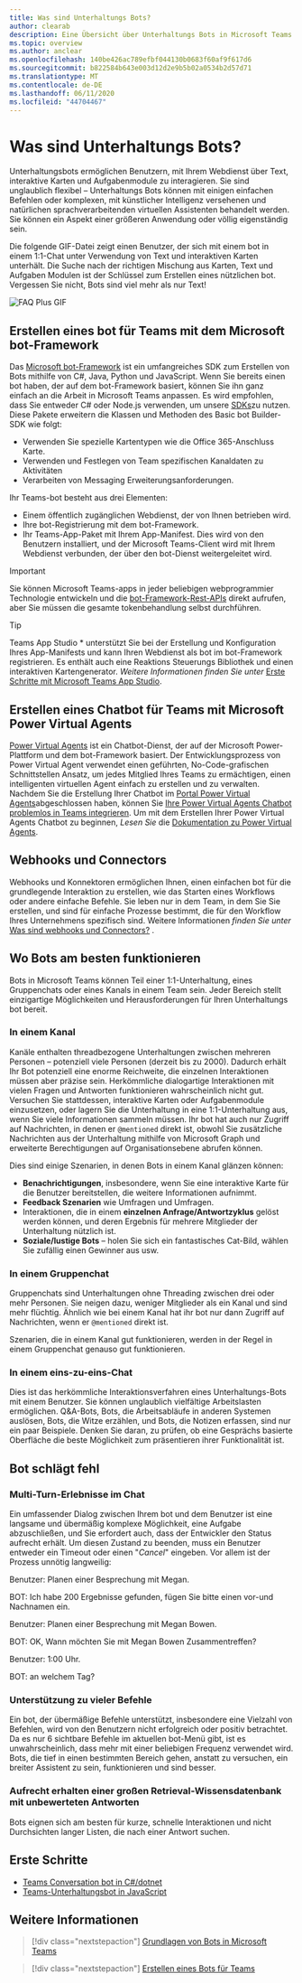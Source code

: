 ```yaml
---
title: Was sind Unterhaltungs Bots?
author: clearab
description: Eine Übersicht über Unterhaltungs Bots in Microsoft Teams.
ms.topic: overview
ms.author: anclear
ms.openlocfilehash: 140be426ac789efbf044130b0683f60af9f617d6
ms.sourcegitcommit: b822584b643e003d12d2e9b5b02a0534b2d57d71
ms.translationtype: MT
ms.contentlocale: de-DE
ms.lasthandoff: 06/11/2020
ms.locfileid: "44704467"
---
```

# <a name="what-are-conversational-bots"></a>Was sind Unterhaltungs Bots?

Unterhaltungsbots ermöglichen Benutzern, mit Ihrem Webdienst über Text, interaktive Karten und Aufgabenmodule zu interagieren. Sie sind unglaublich flexibel – Unterhaltungs Bots können mit einigen einfachen Befehlen oder komplexen, mit künstlicher Intelligenz versehenen und natürlichen sprachverarbeitenden virtuellen Assistenten behandelt werden. Sie können ein Aspekt einer größeren Anwendung oder völlig eigenständig sein.

Die folgende GIF-Datei zeigt einen Benutzer, der sich mit einem bot in einem 1:1-Chat unter Verwendung von Text und interaktiven Karten unterhält. Die Suche nach der richtigen Mischung aus Karten, Text und Aufgaben Modulen ist der Schlüssel zum Erstellen eines nützlichen bot. Vergessen Sie nicht, Bots sind viel mehr als nur Text!

![FAQ Plus GIF](~/assets/images/FAQPlusEndUser.gif)

## <a name="build--a-bot-for-teams-with-the-microsoft-bot-framework"></a>Erstellen eines bot für Teams mit dem Microsoft bot-Framework

Das [Microsoft bot-Framework](https://dev.botframework.com/) ist ein umfangreiches SDK zum Erstellen von Bots mithilfe von C#, Java, Python und JavaScript. Wenn Sie bereits einen bot haben, der auf dem bot-Framework basiert, können Sie ihn ganz einfach an die Arbeit in Microsoft Teams anpassen. Es wird empfohlen, dass Sie entweder C# oder Node.js verwenden, um unsere [SDKs](/microsoftteams/platform/#pivot=sdk-tools)zu nutzen. Diese Pakete erweitern die Klassen und Methoden des Basic bot Builder-SDK wie folgt:

* Verwenden Sie spezielle Kartentypen wie die Office 365-Anschluss Karte.
* Verwenden und Festlegen von Team spezifischen Kanaldaten zu Aktivitäten
* Verarbeiten von Messaging Erweiterungsanforderungen.

Ihr Teams-bot besteht aus drei Elementen:

* Einem öffentlich zugänglichen Webdienst, der von Ihnen betrieben wird.
* Ihre bot-Registrierung mit dem bot-Framework.
* Ihr Teams-App-Paket mit Ihrem App-Manifest. Dies wird von den Benutzern installiert, und der Microsoft Teams-Client wird mit Ihrem Webdienst verbunden, der über den bot-Dienst weitergeleitet wird.

> [!IMPORTANT]
> Sie können Microsoft Teams-apps in jeder beliebigen webprogrammier Technologie entwickeln und die [bot-Framework-Rest-APIs](/bot-framework/rest-api/bot-framework-rest-overview) direkt aufrufen, aber Sie müssen die gesamte tokenbehandlung selbst durchführen.

> [!TIP]
> Teams App Studio * unterstützt Sie bei der Erstellung und Konfiguration Ihres App-Manifests und kann Ihren Webdienst als bot im bot-Framework registrieren. Es enthält auch eine Reaktions Steuerungs Bibliothek und einen interaktiven Kartengenerator. *Weitere Informationen finden Sie unter* [Erste Schritte mit Microsoft Teams App Studio](~/concepts/build-and-test/app-studio-overview.md).

## <a name="create-a-chatbot-for-teams-with-microsoft-power-virtual-agents"></a>Erstellen eines Chatbot für Teams mit Microsoft Power Virtual Agents

[Power Virtual Agents](/power-virtual-agents/fundamentals-what-is-power-virtual-agents) ist ein Chatbot-Dienst, der auf der Microsoft Power-Plattform und dem bot-Framework basiert.  Der Entwicklungsprozess von Power Virtual Agent verwendet einen geführten, No-Code-grafischen Schnittstellen Ansatz, um jedes Mitglied Ihres Teams zu ermächtigen, einen intelligenten virtuellen Agent einfach zu erstellen und zu verwalten.  Nachdem Sie die Erstellung Ihrer Chatbot im [Portal Power Virtual Agents](https://powervirtualagents.microsoft.com)abgeschlossen haben, können Sie [Ihre Power Virtual Agents Chatbot problemlos in Teams integrieren](how-to/add-power-virtual-agents-bot-to-teams.md). Um mit dem Erstellen Ihrer Power Virtual Agents Chatbot zu beginnen, *Lesen Sie* die [Dokumentation zu Power Virtual Agents](https://docs.microsoft.com/power-virtual-agents/).

## <a name="webhooks-and-connectors"></a>Webhooks und Connectors

Webhooks und Konnektoren ermöglichen Ihnen, einen einfachen bot für die grundlegende Interaktion zu erstellen, wie das Starten eines Workflows oder andere einfache Befehle. Sie leben nur in dem Team, in dem Sie Sie erstellen, und sind für einfache Prozesse bestimmt, die für den Workflow Ihres Unternehmens spezifisch sind. Weitere Informationen *finden Sie unter* [Was sind webhooks und Connectors?](~/webhooks-and-connectors/what-are-webhooks-and-connectors.md) .

## <a name="where-bots-work-best"></a>Wo Bots am besten funktionieren

Bots in Microsoft Teams können Teil einer 1:1-Unterhaltung, eines Gruppenchats oder eines Kanals in einem Team sein. Jeder Bereich stellt einzigartige Möglichkeiten und Herausforderungen für Ihren Unterhaltungs bot bereit.

### <a name="in-a-channel"></a>In einem Kanal

Kanäle enthalten threadbezogene Unterhaltungen zwischen mehreren Personen – potenziell viele Personen (derzeit bis zu 2000). Dadurch erhält Ihr Bot potenziell eine enorme Reichweite, die einzelnen Interaktionen müssen aber präzise sein. Herkömmliche dialogartige Interaktionen mit vielen Fragen und Antworten funktionieren wahrscheinlich nicht gut. Versuchen Sie stattdessen, interaktive Karten oder Aufgabenmodule einzusetzen, oder lagern Sie die Unterhaltung in eine 1:1-Unterhaltung aus, wenn Sie viele Informationen sammeln müssen. Ihr bot hat auch nur Zugriff auf Nachrichten, in denen er `@mentioned` direkt ist, obwohl Sie zusätzliche Nachrichten aus der Unterhaltung mithilfe von Microsoft Graph und erweiterte Berechtigungen auf Organisationsebene abrufen können.

Dies sind einige Szenarien, in denen Bots in einem Kanal glänzen können:

* **Benachrichtigungen**, insbesondere, wenn Sie eine interaktive Karte für die Benutzer bereitstellen, die weitere Informationen aufnimmt.
* **Feedback Szenarien** wie Umfragen und Umfragen.
* Interaktionen, die in einem **einzelnen Anfrage/Antwortzyklus** gelöst werden können, und deren Ergebnis für mehrere Mitglieder der Unterhaltung nützlich ist.
* **Soziale/lustige Bots** – holen Sie sich ein fantastisches Cat-Bild, wählen Sie zufällig einen Gewinner aus usw.

### <a name="in-a-group-chat"></a>In einem Gruppenchat

Gruppenchats sind Unterhaltungen ohne Threading zwischen drei oder mehr Personen. Sie neigen dazu, weniger Mitglieder als ein Kanal und sind mehr flüchtig. Ähnlich wie bei einem Kanal hat ihr bot nur dann Zugriff auf Nachrichten, wenn er `@mentioned` direkt ist.

Szenarien, die in einem Kanal gut funktionieren, werden in der Regel in einem Gruppenchat genauso gut funktionieren.

### <a name="in-a-one-to-one-chat"></a>In einem eins-zu-eins-Chat

Dies ist das herkömmliche Interaktionsverfahren eines Unterhaltungs-Bots mit einem Benutzer. Sie können unglaublich vielfältige Arbeitslasten ermöglichen. Q&A-Bots, Bots, die Arbeitsabläufe in anderen Systemen auslösen, Bots, die Witze erzählen, und Bots, die Notizen erfassen, sind nur ein paar Beispiele. Denken Sie daran, zu prüfen, ob eine Gesprächs basierte Oberfläche die beste Möglichkeit zum präsentieren ihrer Funktionalität ist.

## <a name="bot-fails"></a>Bot schlägt fehl

### <a name="having-multi-turn-experiences-in-chat"></a>Multi-Turn-Erlebnisse im Chat

Ein umfassender Dialog zwischen Ihrem bot und dem Benutzer ist eine langsame und übermäßig komplexe Möglichkeit, eine Aufgabe abzuschließen, und Sie erfordert auch, dass der Entwickler den Status aufrecht erhält. Um diesen Zustand zu beenden, muss ein Benutzer entweder ein Timeout oder einen "*Cancel*" eingeben. Vor allem ist der Prozess unnötig langweilig:

Benutzer: Planen einer Besprechung mit Megan.

BOT: Ich habe 200 Ergebnisse gefunden, fügen Sie bitte einen vor-und Nachnamen ein.

Benutzer: Planen einer Besprechung mit Megan Bowen.

BOT: OK, Wann möchten Sie mit Megan Bowen Zusammentreffen?

Benutzer: 1:00 Uhr.

BOT: an welchem Tag?

### <a name="supporting-too-many-commands"></a>Unterstützung zu vieler Befehle

Ein bot, der übermäßige Befehle unterstützt, insbesondere eine Vielzahl von Befehlen, wird von den Benutzern nicht erfolgreich oder positiv betrachtet. Da es nur 6 sichtbare Befehle im aktuellen bot-Menü gibt, ist es unwahrscheinlich, dass mehr mit einer beliebigen Frequenz verwendet wird. Bots, die tief in einen bestimmten Bereich gehen, anstatt zu versuchen, ein breiter Assistent zu sein, funktionieren und sind besser.

### <a name="maintaining-a-large-retrieval-knowledge-base-with-unranked-responses"></a>Aufrecht erhalten einer großen Retrieval-Wissensdatenbank mit unbewerteten Antworten

Bots eignen sich am besten für kurze, schnelle Interaktionen und nicht Durchsichten langer Listen, die nach einer Antwort suchen.

## <a name="get-started"></a>Erste Schritte

* [Teams Conversation bot in C#/dotnet](https://github.com/microsoft/BotBuilder-Samples/tree/master/samples/csharp_dotnetcore/57.teams-conversation-bot)
* [Teams-Unterhaltungsbot in JavaScript](https://github.com/microsoft/BotBuilder-Samples/tree/master/samples/javascript_nodejs/57.teams-conversation-bot)

## <a name="learn-more"></a>Weitere Informationen

> [!div class="nextstepaction"]
> [Grundlagen von Bots in Microsoft Teams](~/bots/bot-basics.md)

> [!div class="nextstepaction"]
> [Erstellen eines Bots für Teams](~/bots/how-to/create-a-bot-for-teams.md)
